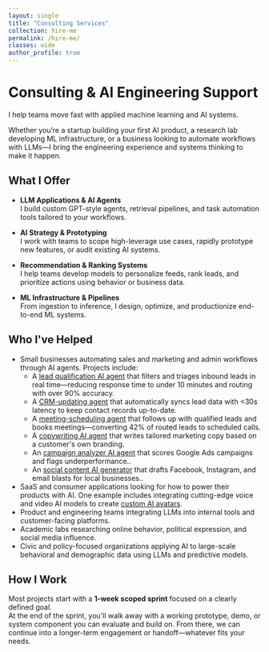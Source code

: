 ```yaml
---
layout: single
title: "Consulting Services"
collection: hire-me
permalink: /hire-me/
classes: wide
author_profile: true
---
```


# Consulting & AI Engineering Support

I help teams move fast with applied machine learning and AI systems.

Whether you’re a startup building your first AI product, a research lab developing ML infrastructure, or a business looking to automate workflows with LLMs—I bring the engineering experience and systems thinking to make it happen.

## What I Offer

- **LLM Applications & AI Agents**  
  I build custom GPT-style agents, retrieval pipelines, and task automation tools tailored to your workflows.

- **AI Strategy & Prototyping**  
  I work with teams to scope high-leverage use cases, rapidly prototype new features, or audit existing AI systems.

- **Recommendation & Ranking Systems**  
  I help teams develop models to personalize feeds, rank leads, and prioritize actions using behavior or business data.

- **ML Infrastructure & Pipelines**  
  From ingestion to inference, I design, optimize, and productionize end-to-end ML systems.

## Who I've Helped

- Small businesses automating sales and marketing and admin workflows through AI agents. Projects include:
  - A [lead qualification AI agent](https://github.com/mark-torres10/lead-generation-agent) that filters and triages inbound leads in real time—reducing response time to under 10 minutes and routing with over 90% accuracy.
  - A [CRM-updating agent](https://github.com/mark-torres10/lead-generation-agent) that automatically syncs lead data with <30s latency to keep contact records up-to-date.
  - A [meeting-scheduling agent](https://github.com/mark-torres10/lead-generation-agent) that follows up with qualified leads and books meetings—converting 42% of routed leads to scheduled calls.
  - A [copywriting AI agent](https://github.com/mark-torres10/copywriting-ai-agent) that writes tailored marketing copy based on a customer's own branding.
  - An [campaign analyzer AI agent](https://github.com/mark-torres10/campaign-agent-analyzer-n8n) that scores Google Ads campaigns and flags underperformance..
  - An [social content AI generator](https://github.com/mark-torres10/restaurant_marketing_agent) that drafts Facebook, Instagram, and email blasts for local businesses..
- SaaS and consumer applications looking for how to power their products with AI. One example includes integrating cutting-edge voice and video AI models to create [custom AI avatars](https://github.com/mark-torres10/ai_voice_visual_avatar_agent).
- Product and engineering teams integrating LLMs into internal tools and customer-facing platforms.
- Academic labs researching online behavior, political expression, and social media influence.
- Civic and policy-focused organizations applying AI to large-scale behavioral and demographic data using LLMs and predictive models.

## How I Work

Most projects start with a **1-week scoped sprint** focused on a clearly defined goal.  
At the end of the sprint, you'll walk away with a working prototype, demo, or system component you can evaluate and build on. From there, we can continue into a longer-term engagement or handoff—whatever fits your needs.
